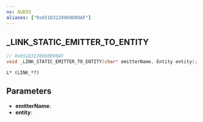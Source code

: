 ```yaml
---
ns: AUDIO
aliases: ["0x651D3228960D08AF"]
---
```

## _LINK_STATIC_EMITTER_TO_ENTITY

```c
// 0x651D3228960D08AF
void _LINK_STATIC_EMITTER_TO_ENTITY(char* emitterName, Entity entity);
```

```
L* (LINK_*?)
```

## Parameters
* **emitterName**: 
* **entity**: 

